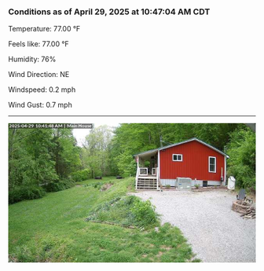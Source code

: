 ### Conditions as of April 29, 2025 at 10:47:04 AM CDT 

Temperature: 77.00 &deg;F

Feels like: 77.00 &deg;F

Humidity: 76%

Wind Direction: NE

Windspeed: 0.2 mph

Wind Gust: 0.7 mph

---

<img src="./images/latest.jpeg"/>


